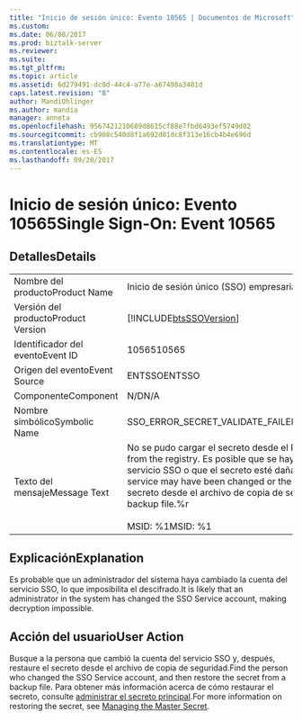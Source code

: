 ```yaml
---
title: "Inicio de sesión único: Evento 10565 | Documentos de Microsoft"
ms.custom: 
ms.date: 06/08/2017
ms.prod: biztalk-server
ms.reviewer: 
ms.suite: 
ms.tgt_pltfrm: 
ms.topic: article
ms.assetid: 6d279491-dc0d-44c4-a77e-a67498a3481d
caps.latest.revision: "8"
author: MandiOhlinger
ms.author: mandia
manager: anneta
ms.openlocfilehash: 9567421210689d8615cf88e7fbd6493ef5749d02
ms.sourcegitcommit: cb908c540d8f1a692d01dc8f313e16cb4b4e696d
ms.translationtype: MT
ms.contentlocale: es-ES
ms.lasthandoff: 09/20/2017
---
```

# <a name="single-sign-on-event-10565"></a><span data-ttu-id="6fc05-102">Inicio de sesión único: Evento 10565</span><span class="sxs-lookup"><span data-stu-id="6fc05-102">Single Sign-On: Event 10565</span></span>
## <a name="details"></a><span data-ttu-id="6fc05-103">Detalles</span><span class="sxs-lookup"><span data-stu-id="6fc05-103">Details</span></span>  
  
|||  
|-|-|  
|<span data-ttu-id="6fc05-104">Nombre del producto</span><span class="sxs-lookup"><span data-stu-id="6fc05-104">Product Name</span></span>|<span data-ttu-id="6fc05-105">Inicio de sesión único (SSO) empresarial</span><span class="sxs-lookup"><span data-stu-id="6fc05-105">Enterprise Single Sign-On</span></span>|  
|<span data-ttu-id="6fc05-106">Versión del producto</span><span class="sxs-lookup"><span data-stu-id="6fc05-106">Product Version</span></span>|[!INCLUDE[btsSSOVersion](../includes/btsssoversion-md.md)]|  
|<span data-ttu-id="6fc05-107">Identificador del evento</span><span class="sxs-lookup"><span data-stu-id="6fc05-107">Event ID</span></span>|<span data-ttu-id="6fc05-108">10565</span><span class="sxs-lookup"><span data-stu-id="6fc05-108">10565</span></span>|  
|<span data-ttu-id="6fc05-109">Origen del evento</span><span class="sxs-lookup"><span data-stu-id="6fc05-109">Event Source</span></span>|<span data-ttu-id="6fc05-110">ENTSSO</span><span class="sxs-lookup"><span data-stu-id="6fc05-110">ENTSSO</span></span>|  
|<span data-ttu-id="6fc05-111">Componente</span><span class="sxs-lookup"><span data-stu-id="6fc05-111">Component</span></span>|<span data-ttu-id="6fc05-112">N/D</span><span class="sxs-lookup"><span data-stu-id="6fc05-112">N/A</span></span>|  
|<span data-ttu-id="6fc05-113">Nombre simbólico</span><span class="sxs-lookup"><span data-stu-id="6fc05-113">Symbolic Name</span></span>|<span data-ttu-id="6fc05-114">SSO_ERROR_SECRET_VALIDATE_FAILED</span><span class="sxs-lookup"><span data-stu-id="6fc05-114">SSO_ERROR_SECRET_VALIDATE_FAILED</span></span>|  
|<span data-ttu-id="6fc05-115">Texto del mensaje</span><span class="sxs-lookup"><span data-stu-id="6fc05-115">Message Text</span></span>|<span data-ttu-id="6fc05-116">No se pudo cargar el secreto desde el Registro.</span><span class="sxs-lookup"><span data-stu-id="6fc05-116">The secret could not be loaded from the registry.</span></span> <span data-ttu-id="6fc05-117">Es posible que se haya cambiado la cuenta de servicio para el servicio SSO o que el secreto esté dañado.</span><span class="sxs-lookup"><span data-stu-id="6fc05-117">The service account for the SSO service may have been changed or the secret may be corrupted.</span></span> <span data-ttu-id="6fc05-118">Restaure el secreto desde el archivo de copia de seguridad.%r</span><span class="sxs-lookup"><span data-stu-id="6fc05-118">Restore the secret from a backup file.%r</span></span><br /><br /> <span data-ttu-id="6fc05-119">MSID: %1</span><span class="sxs-lookup"><span data-stu-id="6fc05-119">MSID: %1</span></span>|  
  
## <a name="explanation"></a><span data-ttu-id="6fc05-120">Explicación</span><span class="sxs-lookup"><span data-stu-id="6fc05-120">Explanation</span></span>  
 <span data-ttu-id="6fc05-121">Es probable que un administrador del sistema haya cambiado la cuenta del servicio SSO, lo que imposibilita el descifrado.</span><span class="sxs-lookup"><span data-stu-id="6fc05-121">It is likely that an administrator in the system has changed the SSO Service account, making decryption impossible.</span></span>  
  
## <a name="user-action"></a><span data-ttu-id="6fc05-122">Acción del usuario</span><span class="sxs-lookup"><span data-stu-id="6fc05-122">User Action</span></span>  
 <span data-ttu-id="6fc05-123">Busque a la persona que cambió la cuenta del servicio SSO y, después, restaure el secreto desde el archivo de copia de seguridad.</span><span class="sxs-lookup"><span data-stu-id="6fc05-123">Find the person who changed the SSO Service account, and then restore the secret from a backup file.</span></span> <span data-ttu-id="6fc05-124">Para obtener más información acerca de cómo restaurar el secreto, consulte [administrar el secreto principal](../core/managing-the-master-secret.md).</span><span class="sxs-lookup"><span data-stu-id="6fc05-124">For more information on restoring the secret, see [Managing the Master Secret](../core/managing-the-master-secret.md).</span></span>